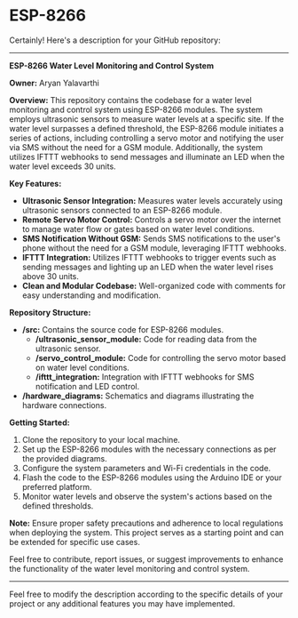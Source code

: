 # ESP-8266
Certainly! Here's a description for your GitHub repository:

---

**ESP-8266 Water Level Monitoring and Control System**

**Owner:** Aryan Yalavarthi

**Overview:**
This repository contains the codebase for a water level monitoring and control system using ESP-8266 modules. The system employs ultrasonic sensors to measure water levels at a specific site. If the water level surpasses a defined threshold, the ESP-8266 module initiates a series of actions, including controlling a servo motor and notifying the user via SMS without the need for a GSM module. Additionally, the system utilizes IFTTT webhooks to send messages and illuminate an LED when the water level exceeds 30 units.

**Key Features:**
- **Ultrasonic Sensor Integration:** Measures water levels accurately using ultrasonic sensors connected to an ESP-8266 module.
- **Remote Servo Motor Control:** Controls a servo motor over the internet to manage water flow or gates based on water level conditions.
- **SMS Notification Without GSM:** Sends SMS notifications to the user's phone without the need for a GSM module, leveraging IFTTT webhooks.
- **IFTTT Integration:** Utilizes IFTTT webhooks to trigger events such as sending messages and lighting up an LED when the water level rises above 30 units.
- **Clean and Modular Codebase:** Well-organized code with comments for easy understanding and modification.

**Repository Structure:**
- **/src:** Contains the source code for ESP-8266 modules.
  - **/ultrasonic_sensor_module:** Code for reading data from the ultrasonic sensor.
  - **/servo_control_module:** Code for controlling the servo motor based on water level conditions.
  - **/ifttt_integration:** Integration with IFTTT webhooks for SMS notification and LED control.
- **/hardware_diagrams:** Schematics and diagrams illustrating the hardware connections.

**Getting Started:**
1. Clone the repository to your local machine.
2. Set up the ESP-8266 modules with the necessary connections as per the provided diagrams.
3. Configure the system parameters and Wi-Fi credentials in the code.
4. Flash the code to the ESP-8266 modules using the Arduino IDE or your preferred platform.
5. Monitor water levels and observe the system's actions based on the defined thresholds.

**Note:**
Ensure proper safety precautions and adherence to local regulations when deploying the system. This project serves as a starting point and can be extended for specific use cases.

Feel free to contribute, report issues, or suggest improvements to enhance the functionality of the water level monitoring and control system.

---

Feel free to modify the description according to the specific details of your project or any additional features you may have implemented.
